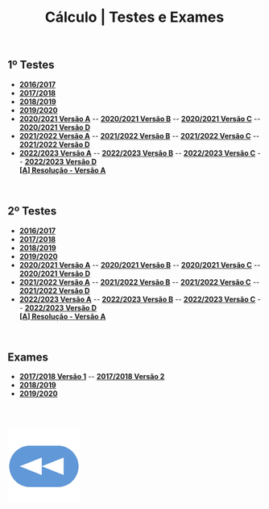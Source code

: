 <h1 style="text-align: center;">Cálculo | Testes e Exames</h1>

<br>

## 1º Testes
* [**2016/2017**](Teste1-1617.pdf)
* [**2017/2018**](Teste1-1718.pdf)
* [**2018/2019**](Teste1-1819.pdf)
* [**2019/2020**](Teste1-1920.pdf)
* [**2020/2021 Versão A**](Teste1-2021-A.pdf) -- [**2020/2021 Versão B**](Teste1-2021-B.pdf) -- [**2020/2021 Versão C**](Teste1-2021-C.pdf) -- [**2020/2021 Versão D**](Teste1-2021-D.pdf)
* [**2021/2022 Versão A**](Teste1-2122-A.pdf) -- [**2021/2022 Versão B**](Teste1-2122-B.pdf) -- [**2021/2022 Versão C**](Teste1-2122-C.pdf) -- [**2021/2022 Versão D**](Teste1-2122-D.pdf)
* [**2022/2023 Versão A**](Teste1-2223-A.pdf) -- [**2022/2023 Versão B**](Teste1-2223-B.pdf) -- [**2022/2023 Versão C**](Teste1-2223-C.pdf) -- [**2022/2023 Versão D**](Teste1-2223-D.pdf)
<br>[**[A] Resolução - Versão A**](Teste1-2223-A-Res.jpg)

<br>

## 2º Testes
* [**2016/2017**](Teste2-1617.pdf)
* [**2017/2018**](Teste2-1718.pdf)
* [**2018/2019**](Teste2-1819.pdf)
* [**2019/2020**](Teste2-1920.pdf)
* [**2020/2021 Versão A**](Teste2-2021-A.pdf) -- [**2020/2021 Versão B**](Teste2-2021-B.pdf) -- [**2020/2021 Versão C**](Teste2-2021-C.pdf) -- [**2020/2021 Versão D**](Teste2-2021-D.pdf)
* [**2021/2022 Versão A**](Teste2-2122-A.pdf) -- [**2021/2022 Versão B**](Teste2-2122-B.pdf) -- [**2021/2022 Versão C**](Teste2-2122-C.pdf) -- [**2021/2022 Versão D**](Teste2-2122-D.pdf)
* [**2022/2023 Versão A**](Teste2-2223-A.pdf) -- [**2022/2023 Versão B**](Teste2-2223-B.pdf) -- [**2022/2023 Versão C**](Teste2-2223-C.pdf) -- [**2022/2023 Versão D**](Teste2-2223-D.pdf)
<br>[**[A] Resolução - Versão A**](Teste2-2223-A-Res.jpg)


<br>

## Exames
* [**2017/2018 Versão 1**](Exame-1718.pdf) -- [**2017/2018 Versão 2**](Exame-1718-v2.pdf)
* [**2018/2019**](Exame-1819.pdf)
* [**2019/2020**](Exame-1920.pdf)

<br><br>

[![retroceder](https://raw.githubusercontent.com/David81820/Recursos-LCC/main/Rewind.png)](https://david81820.github.io/Recursos-LCC/1ano/1sem/Cal)
